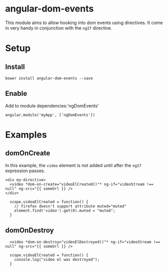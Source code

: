 angular-dom-events
==================

This module aims to allow hooking into dom events using directives.  It come in very handy in conjunction with the `ngIf` directive.

# Setup

## Install

    bower install angular-dom-events --save

## Enable

Add to module dependencies:'ngDomEvents'

```
angular.module('myApp', ['ngDomEvents'])
```

# Examples

## domOnCreate

In this example, the `video` element is not added until after the `ngIf` expression passes.

```
<div my-directive>
  <video *dom-on-create="videoElCreated()"* ng-if="videoStream !== null" ng-src="{{ someUrl }} />
</div>
```

```
  scope.videoElCreated = function() {
    // firefox doesn't support attribute muted="muted"
    element.find('video').get(0).muted = "muted";
  }
```

## domOnDestroy

```
  <video *dom-on-destroy="videoElDestroyed()"* ng-if="videoStream !== null" ng-src="{{ someUrl }} />
```

```
  scope.videoElCreated = function() {
    console.log("video el was destroyed");
  }
```
